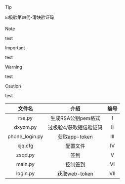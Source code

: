 > [!tip]
> ☑️极验第四代-滑块验证码

> [!note]
> test

> [!Important]
> test

> [!warning]
> test

> [!caution]
> test

| 文件名 | 介绍 |编号|
|:------:|:------:|:------:|
| rsa.py | 生成RSA公钥pem格式 |Ⅰ|
| dxyzm.py | 过极验4/获取短信验证码 |Ⅱ|
| phone_login.py | 获取app-token |Ⅲ|
| kjq.cfg | 配置文件 |Ⅳ|
| zsqd.py | 签到 |Ⅴ|
| main.py | 控制签到 |Ⅵ|
| login.py | 获取web-token |Ⅶ|
